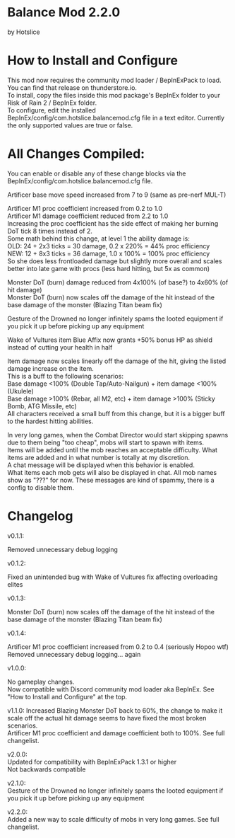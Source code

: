 # Balance Mod 2.2.0  
by Hotslice

# How to Install and Configure
This mod now requires the community mod loader / BepInExPack to load. You can find that release on thunderstore.io.  
To install, copy the files inside this mod package's BepInEx folder to your Risk of Rain 2 / BepInEx folder.  
To configure, edit the installed BepInEx/config/com.hotslice.balancemod.cfg file in a text editor. Currently the only supported values are true or false.

# All Changes Compiled:

You can enable or disable any of these change blocks via the BepInEx/config/com.hotslice.balancemod.cfg file.

Artificer base move speed increased from 7 to 9 (same as pre-nerf MUL-T)  

Artificer M1 proc coefficient increased from 0.2 to 1.0  
Artificer M1 damage coefficient reduced from 2.2 to 1.0  
Increasing the proc coefficient has the side effect of making her burning DoT tick 8 times instead of 2.  
Some math behind this change, at level 1 the ability damage is:  
OLD: 24 + 2x3 ticks = 30 damage, 0.2 x 220% = 44% proc efficiency  
NEW: 12 + 8x3 ticks = 36 damage, 1.0 x 100% = 100% proc efficiency  
So she does less frontloaded damage but slightly more overall and scales better into late game with procs (less hard hitting, but 5x as common)

Monster DoT (burn) damage reduced from 4x100% (of base?) to 4x60% (of hit damage)  
Monster DoT (burn) now scales off the damage of the hit instead of the base damage of the monster (Blazing Titan beam fix)  

Gesture of the Drowned no longer infinitely spams the looted equipment if you pick it up before picking up any equipment  

Wake of Vultures item Blue Affix now grants +50% bonus HP as shield instead of cutting your health in half

Item damage now scales linearly off the damage of the hit, giving the listed damage increase on the item.  
This is a buff to the following scenarios:  
Base damage <100% (Double Tap/Auto-Nailgun) + item damage <100% (Ukulele)  
Base damage >100% (Rebar, all M2, etc) + item damage >100% (Sticky Bomb, ATG Missile, etc)  
All characters received a small buff from this change, but it is a bigger buff to the hardest hitting abilities.  

In very long games, when the Combat Director would start skipping spawns due to them being "too cheap", mobs will start to spawn with items.  
Items will be added until the mob reaches an acceptable difficulty. What items are added and in what number is totally at my discretion.  
A chat message will be displayed when this behavior is enabled.  
What items each mob gets will also be displayed in chat. All mob names show as "???" for now. These messages are kind of spammy, there is a config to disable them.  

# Changelog

v0.1.1:

Removed unnecessary debug logging

v0.1.2:

Fixed an unintended bug with Wake of Vultures fix affecting overloading elites

v0.1.3:

Monster DoT (burn) now scales off the damage of the hit instead of the base damage of the monster (Blazing Titan beam fix)

v0.1.4:

Artificer M1 proc coefficient increased from 0.2 to 0.4 (seriously Hopoo wtf)  
Removed unnecessary debug logging... again

v1.0.0:

No gameplay changes.  
Now compatible with Discord community mod loader aka BepInEx. See "How to Install and Configure" at the top.

v1.1.0:
Increased Blazing Monster DoT back to 60%, the change to make it scale off the actual hit damage seems to have fixed the most broken scenarios.  
Artificer M1 proc coefficient and damage coefficient both to 100%. See full changelist.  

v2.0.0:  
Updated for compatibility with BepInExPack 1.3.1 or higher  
Not backwards compatible  

v2.1.0:  
Gesture of the Drowned no longer infinitely spams the looted equipment if you pick it up before picking up any equipment  

v2.2.0:  
Added a new way to scale difficulty of mobs in very long games. See full changelist.  
